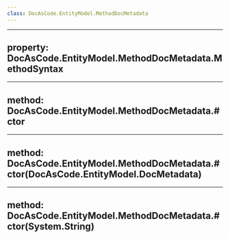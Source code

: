 ```yaml
---
class: DocAsCode.EntityModel.MethodDocMetadata
---
```


---
property: DocAsCode.EntityModel.MethodDocMetadata.MethodSyntax
---

---
method: DocAsCode.EntityModel.MethodDocMetadata.#ctor
---

---
method: DocAsCode.EntityModel.MethodDocMetadata.#ctor(DocAsCode.EntityModel.DocMetadata)
---

---
method: DocAsCode.EntityModel.MethodDocMetadata.#ctor(System.String)
---

